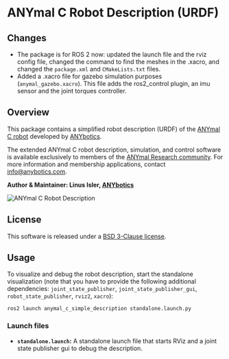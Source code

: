 # ANYmal C Robot Description (URDF)
## Changes
- The package is for ROS 2 now: updated the launch file and the rviz config file, changed the command to find the meshes in the .xacro, and changed the `package.xml` and `CMakeLists.txt` files.
- Added a .xacro file for gazebo simulation purposes (`anymal_gazebo.xacro`). This file adds the ros2_control plugin, an imu sensor and the joint torques controller.

## Overview

This package contains a simplified robot description (URDF) of the [ANYmal C robot](https://www.anybotics.com/anymal) developed by [ANYbotics](https://www.anybotics.com).

The extended ANYmal C robot description, simulation, and control software is available exclusively to members of the [ANYmal Research community](https://www.anymal-research.org). For more information and membership applications, contact info@anybotics.com.

**Author & Maintainer: Linus Isler, [ANYbotics](https://www.anybotics.com)**

![ANYmal C Robot Description](doc/anymal_c_rviz.png)

## License

This software is released under a [BSD 3-Clause license](LICENSE).


## Usage

To visualize and debug the robot description, start the standalone visualization (note that you have to provide the following additional dependencies: `joint_state_publisher`, `joint_state_publisher_gui`, `robot_state_publisher`, `rviz2`, `xacro`):

    ros2 launch anymal_c_simple_description standalone.launch.py

### Launch files

* **`standalone.launch`:** A standalone launch file that starts RViz and a joint state publisher gui to debug the description.
